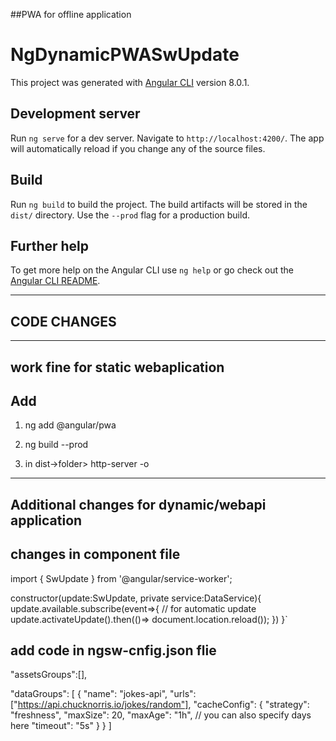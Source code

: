 ##PWA for offline application

# NgDynamicPWASwUpdate

This project was generated with [Angular CLI](https://github.com/angular/angular-cli) version 8.0.1.

## Development server

Run `ng serve` for a dev server. Navigate to `http://localhost:4200/`. The app will automatically reload if you change any of the source files.

## Build

Run `ng build` to build the project. The build artifacts will be stored in the `dist/` directory. Use the `--prod` flag for a production build.


## Further help

To get more help on the Angular CLI use `ng help` or go check out the [Angular CLI README](https://github.com/angular/angular-cli/blob/master/README.md).


----------------------------------------------------------------------------------------------------------------------
## CODE CHANGES
---------------------------
## work fine for static webaplication
## Add 
1. ng add @angular/pwa 

2. ng build --prod

3. in dist->folder> http-server -o

-------------------------------------------

## Additional changes for dynamic/webapi application
 
## changes in component file

import { SwUpdate } from '@angular/service-worker';

constructor(update:SwUpdate, private service:DataService){
    update.available.subscribe(event=>{
      // for automatic update 
      update.activateUpdate().then(()=> document.location.reload());
    })
  }`


## add code in ngsw-cnfig.json flie

"assetsGroups":[],

 "dataGroups": [
    {
      "name": "jokes-api",
      "urls": ["https://api.chucknorris.io/jokes/random"],
      "cacheConfig": {
        "strategy": "freshness",
        "maxSize": 20,
        "maxAge": "1h", // you can also specify days here
        "timeout": "5s"
      }
    }
  ]


